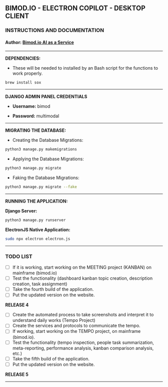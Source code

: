 ## BIMOD.IO - ELECTRON COPILOT - DESKTOP CLIENT

### INSTRUCTIONS AND DOCUMENTATION

#### **Author**: [Bimod.io AI as a Service](https://www.bimod.io)

---

**DEPENDENCIES:**

- These will be needed to installed by an Bash script for the functions to work properly.

```bash
brew install sox
```

---

**DJANGO ADMIN PANEL CREDENTIALS**

- **Username:** bimod

- **Password:** multimodal

---

**MIGRATING THE DATABASE:**

- Creating the Database Migrations:

```bash
python3 manage.py makemigrations
```

- Applying the Database Migrations:

```bash
python3 manage.py migrate
```

- Faking the Database Migrations:

```bash
python3 manage.py migrate --fake
```

---

**RUNNING THE APPLICATION:**

**Django Server:**

```bash
python3 manage.py runserver
```

**ElectronJS Native Application:**

```bash
sudo npx electron electron.js
```

---

### TODO LIST

- [ ] If it is working, start working on the MEETING project (KANBAN) on mainframe (bimod.io)
- [ ] Test the functionality (dashboard kanban topic creation, description creation, task assignment)
- [ ] Take the fourth build of the application.
- [ ] Put the updated version on the website.

**RELEASE 4**

- [ ] Create the automated process to take screenshots and interpret it to understand daily works (Tempo Project)
- [ ] Create the services and protocols to communicate the tempo.
- [ ] If working, start working on the TEMPO project, on mainframe (bimod.io).
- [ ] Test the functionality (tempo inspection, people task summarization, meta-reporting, performance analysis,
  kanban comparison analysis, etc.)
- [ ] Take the fifth build of the application.
- [ ] Put the updated version on the website.

**RELEASE 5**


---
